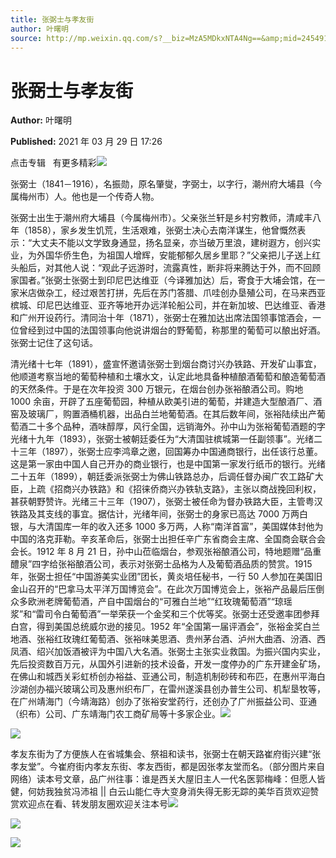 ```yaml
---
title: 张弼士与孝友街
author: 叶曙明
source: http://mp.weixin.qq.com/s?__biz=MzA5MDkxNTA4Ng==&amp;mid=2454910874&amp;idx=1&amp;sn=43b2e0fa935c4f220dd0b910284c754f&amp;chksm=87a23ffbb0d5b6eda5fb1f6e580da5e085230f8892d7412d1df6a113e1947725c14d815e087f&poc_token=HJ_Do2ejHyO-wNZGG8Q1S8FdPgy1YBBEob-nUEme
---
```


# 张弼士与孝友街

**Author:** 叶曙明

**Published:** 2021 年 03 月 29 日 17:26

点击专辑   有更多精彩![](https://mmbiz.qpic.cn/mmbiz_gif/Ljib4So7yuWiaYyUy2LD2xphKdkhBEVEIibgxiaqSrr4RxfPLSQZQpD4zeuMj7jN7jyM8pJYtRW6aFCGaaQenhZ3Gw/640?wx_fmt=gif)

张弼士（1841－1916），名振勋，原名肇燮，字弼士，以字行，潮州府大埔县（今属梅州市）人。他也是一个传奇人物。

张弼士出生于潮州府大埔县（今属梅州市）。父亲张兰轩是乡村穷教师，清咸丰八年（1858），家乡发生饥荒，生活艰难，张弼士决心去南洋谋生，他曾慨然表示：“大丈夫不能以文学致身通显，扬名显亲，亦当破万里浪，建树遐方，创兴实业，为外国华侨生色，为祖国人增辉，安能郁郁久居乡里耶？”父亲把儿子送上红头船后，对其他人说：“观此子远游时，流露真性，断非将来腾达于外，而不回顾家国者。”张弼士张弼士到印尼巴达维亚（今译雅加达）后，寄食于大埔会馆，在一家米店做杂工，经过艰苦打拼，先后在苏门答腊、爪哇创办垦殖公司，在马来西亚槟城、印尼巴达维亚、亚齐等地开办远洋轮船公司，并在新加坡、巴达维亚、香港和广州开设药行。清同治十年（1871），张弼士在雅加达出席法国领事馆酒会，一位曾经到过中国的法国领事向他说讲烟台的野葡萄，称那里的葡萄可以酿出好酒。张弼士记住了这句话。

清光绪十七年（1891），盛宣怀邀请张弼士到烟台商讨兴办铁路、开发矿山事宜，他顺道考察当地的葡萄种植和土壤水文，认定此地具备种植酿酒葡萄和酿造葡萄酒的天然条件。于是在次年投资 300 万银元，在烟台创办张裕酿酒公司。购地 1000 余亩，开辟了五座葡萄园，种植从欧美引进的葡萄，并建造大型酿酒厂、酒窑及玻璃厂，购置酒桶机器，出品白兰地葡萄酒。在其后数年间，张裕陆续出产葡萄酒二十多个品种，酒味醇厚，风行全国，远销海外。孙中山为张裕葡萄酒题的字光绪十九年（1893），张弼士被朝廷委任为“大清国驻槟城第一任副领事”。光绪二十三年（1897），张弼士应李鸿章之邀，回国筹办中国通商银行，出任该行总董。这是第一家由中国人自己开办的商业银行，也是中国第一家发行纸币的银行。光绪二十五年（1899），朝廷委派张弼士为佛山铁路总办，后调任督办闽广农工路矿大臣，上疏《招商兴办铁路》和《招徕侨商兴办铁轨支路》，主张以商战挽回利权，甚获朝野赞许。光绪三十三年（1907），张弼士被任命为督办铁路大臣，主管粤汉铁路及其支线的事宜。据估计，光绪年间，张弼士的身家已高达 7000 万两白银，与大清国库一年的收入还多 1000 多万两，人称“南洋首富”，美国媒体封他为中国的洛克菲勒。辛亥革命后，张弼士出担任辛广东省商会主席、全国商会联合会会长。1912 年 8 月 21 日，孙中山莅临烟台，参观张裕酿酒公司，特地题赠“品重醴泉”四字给张裕酿酒公司，表示对张弼士品格为人及葡萄酒品质的赞赏。1915 年，张弼士担任“中国游美实业团”团长，黄炎培任秘书，一行 50 人参加在美国旧金山召开的“巴拿马太平洋万国博览会”。在此次万国博览会上，张裕产品最后压倒众多欧洲老牌葡萄酒，产自中国烟台的“可雅白兰地”“红玫瑰葡萄酒”“琼瑶浆”和“雷司令白葡萄酒”一举荣获一个金奖和三个优等奖。张弼士还受邀率团参拜白宫，得到美国总统威尔逊的接见。1952 年“全国第一届评酒会”，张裕金奖白兰地酒、张裕红玫瑰红葡萄酒、张裕味美思酒、贵州茅台酒、泸州大曲酒、汾酒、西凤酒、绍兴加饭酒被评为中国八大名酒。张弼士主张实业救国。为振兴国内实业，先后投资数百万元，从国外引进新的技术设备，开发一度停办的广东开建金矿场，在佛山和城西关彩虹桥创办裕益、亚通公司，制造机制砂砖和布匹，在惠州平海白沙湖创办福兴玻璃公司及惠州织布厂，在雷州遂溪县创办普生公司、机犁垦牧等，在广州靖海门（今靖海路）创办了张裕安堂药行，还创办了广州振益公司、亚通（织布）公司、广东靖海门农工商矿局等十多家企业。![](https://mmbiz.qpic.cn/mmbiz_jpg/PJWG74pLsMa22zVianjvwQict2zBU5Qv5GfFqu5Ik1qBu9Qd21ERwmb7ccOVMQxPwv4XTicHu9XHUxlnTwYTxkIQw/640?wx_fmt=jpeg)

![](https://mmbiz.qpic.cn/mmbiz_jpg/PJWG74pLsMa22zVianjvwQict2zBU5Qv5Gic58PeZJ3xq11XjegcaSGLSPZhxvFxwy6PicG4kebgU8U9szZhCcPraA/640?wx_fmt=jpeg)

孝友东街为了方便族人在省城集会、祭祖和读书，张弼士在朝天路崔府街兴建“张孝友堂”。今崔府街内孝友东街、孝友西街，都是因张孝友堂而名。（部分图片来自网络）读本号文章，品广州往事：谁是西关大屋旧主人一代名医郭梅峰：但愿人皆健，何妨我独贫冯沛祖 || 白云山能仁寺大变身消失得无影无踪的美华百货欢迎赞赏欢迎点在看、转发朋友圈欢迎关注本号![](https://mmbiz.qpic.cn/mmbiz_jpg/PJWG74pLsMYat1AWHLrklIfYjORe9L3ZGe6wKjpuNTl8XqBfNQBOHoN5UriaLwxoJUA0Xjmd95PsMUNIxqq5njw/640?wx_fmt=jpeg)

![](https://mmbiz.qpic.cn/mmbiz_png/Ljib4So7yuWh9F10iaTKw9UahI547QiaiauUiahm1S0Ddaib5gicCOvrKBj6tX9PtibVd1S2NdhnYYFOmvJvNPmJxnyF1Q/640?wx_fmt=png)

![](https://mmbiz.qpic.cn/mmbiz_jpg/PJWG74pLsMa22zVianjvwQict2zBU5Qv5G5gVibbiaLicLcgibAUsePDic1IIMz0gHd2VjcUYwRXXXaS3ChTsVGgticy2w/640?wx_fmt=jpeg)
